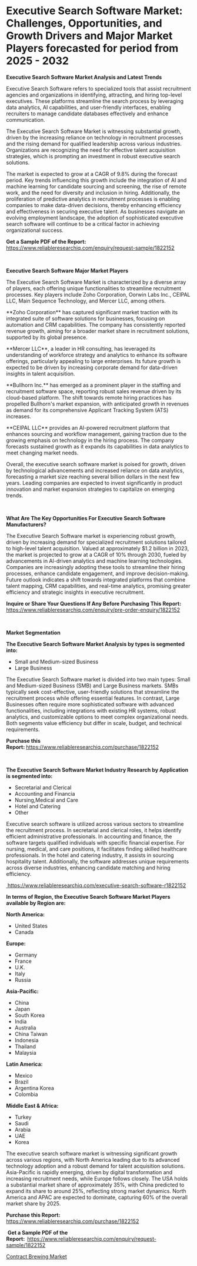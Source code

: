 <p><h1>Executive Search Software Market: Challenges, Opportunities, and Growth Drivers and Major Market Players forecasted for period from 2025 - 2032</h1></p><p><strong>Executive Search Software Market Analysis and Latest Trends</strong></p>
<p><p>Executive Search Software refers to specialized tools that assist recruitment agencies and organizations in identifying, attracting, and hiring top-level executives. These platforms streamline the search process by leveraging data analytics, AI capabilities, and user-friendly interfaces, enabling recruiters to manage candidate databases effectively and enhance communication.</p><p>The Executive Search Software Market is witnessing substantial growth, driven by the increasing reliance on technology in recruitment processes and the rising demand for qualified leadership across various industries. Organizations are recognizing the need for effective talent acquisition strategies, which is prompting an investment in robust executive search solutions.</p><p>The market is expected to grow at a CAGR of 9.8% during the forecast period. Key trends influencing this growth include the integration of AI and machine learning for candidate sourcing and screening, the rise of remote work, and the need for diversity and inclusion in hiring. Additionally, the proliferation of predictive analytics in recruitment processes is enabling companies to make data-driven decisions, thereby enhancing efficiency and effectiveness in securing executive talent. As businesses navigate an evolving employment landscape, the adoption of sophisticated executive search software will continue to be a critical factor in achieving organizational success.</p></p>
<p><strong>Get a Sample PDF of the Report:&nbsp;</strong> <a href="https://www.reliableresearchiq.com/enquiry/request-sample/1822152?utm_campaign=3058&utm_medium=2&utm_source=Github&utm_content=ia&utm_term=09032025&utm_id=executive-search-software">https://www.reliableresearchiq.com/enquiry/request-sample/1822152</a></p>
<p>&nbsp;</p>
<p><strong>Executive Search Software Major Market Players</strong></p>
<p><p>The Executive Search Software Market is characterized by a diverse array of players, each offering unique functionalities to streamline recruitment processes. Key players include Zoho Corporation, Oorwin Labs Inc., CEIPAL LLC, Main Sequence Technology, and Mercer LLC, among others. </p><p>**Zoho Corporation** has captured significant market traction with its integrated suite of software solutions for businesses, focusing on automation and CRM capabilities. The company has consistently reported revenue growth, aiming for a broader market share in recruitment solutions, supported by its global presence.</p><p>**Mercer LLC**, a leader in HR consulting, has leveraged its understanding of workforce strategy and analytics to enhance its software offerings, particularly appealing to large enterprises. Its future growth is expected to be driven by increasing corporate demand for data-driven insights in talent acquisition.</p><p>**Bullhorn Inc.** has emerged as a prominent player in the staffing and recruitment software space, reporting robust sales revenue driven by its cloud-based platform. The shift towards remote hiring practices has propelled Bullhorn's market expansion, with anticipated growth in revenues as demand for its comprehensive Applicant Tracking System (ATS) increases.</p><p>**CEIPAL LLC** provides an AI-powered recruitment platform that enhances sourcing and workflow management, gaining traction due to the growing emphasis on technology in the hiring process. The company forecasts sustained growth as it expands its capabilities in data analytics to meet changing market needs.</p><p>Overall, the executive search software market is poised for growth, driven by technological advancements and increased reliance on data analytics, forecasting a market size reaching several billion dollars in the next few years. Leading companies are expected to invest significantly in product innovation and market expansion strategies to capitalize on emerging trends.</p></p>
<p>&nbsp;</p>
<p><strong>What Are The Key Opportunities For Executive Search Software Manufacturers?</strong></p>
<p><p>The Executive Search Software market is experiencing robust growth, driven by increasing demand for specialized recruitment solutions tailored to high-level talent acquisition. Valued at approximately $1.2 billion in 2023, the market is projected to grow at a CAGR of 10% through 2030, fueled by advancements in AI-driven analytics and machine learning technologies. Companies are increasingly adopting these tools to streamline their hiring processes, enhance candidate engagement, and improve decision-making. Future outlook indicates a shift towards integrated platforms that combine talent mapping, CRM capabilities, and real-time analytics, promising greater efficiency and strategic insights in executive recruitment.</p></p>
<p><strong>Inquire or Share Your Questions If Any Before Purchasing This Report:</strong> <a href="https://www.reliableresearchiq.com/enquiry/pre-order-enquiry/1822152?utm_campaign=3058&utm_medium=2&utm_source=Github&utm_content=ia&utm_term=09032025&utm_id=executive-search-software">https://www.reliableresearchiq.com/enquiry/pre-order-enquiry/1822152</a></p>
<p>&nbsp;</p>
<p><strong>Market Segmentation</strong></p>
<p><strong>The Executive Search Software Market Analysis by types is segmented into:</strong></p>
<p><ul><li>Small and Medium-sized Business</li><li>Large Business</li></ul></p>
<p><p>The Executive Search Software market is divided into two main types: Small and Medium-sized Business (SMB) and Large Business markets. SMBs typically seek cost-effective, user-friendly solutions that streamline the recruitment process while offering essential features. In contrast, Large Businesses often require more sophisticated software with advanced functionalities, including integrations with existing HR systems, robust analytics, and customizable options to meet complex organizational needs. Both segments value efficiency but differ in scale, budget, and technical requirements.</p></p>
<p><strong>Purchase this Report:&nbsp;</strong><a href="https://www.reliableresearchiq.com/purchase/1822152?utm_campaign=3058&utm_medium=2&utm_source=Github&utm_content=ia&utm_term=09032025&utm_id=executive-search-software">https://www.reliableresearchiq.com/purchase/1822152</a></p>
<p>&nbsp;</p>
<p><strong>The Executive Search Software Market Industry Research by Application is segmented into:</strong></p>
<p><ul><li>Secretarial and Clerical</li><li>Accounting and Financia</li><li>Nursing,Medical and Care</li><li>Hotel and Catering</li><li>Other</li></ul></p>
<p><p>Executive search software is utilized across various sectors to streamline the recruitment process. In secretarial and clerical roles, it helps identify efficient administrative professionals. In accounting and finance, the software targets qualified individuals with specific financial expertise. For nursing, medical, and care positions, it facilitates finding skilled healthcare professionals. In the hotel and catering industry, it assists in sourcing hospitality talent. Additionally, the software addresses unique requirements across diverse industries, enhancing candidate matching and hiring efficiency.</p></p>
<p><a href="https://www.reliableresearchiq.com/executive-search-software-r1822152?utm_campaign=3058&utm_medium=2&utm_source=Github&utm_content=ia&utm_term=09032025&utm_id=executive-search-software">&nbsp;https://www.reliableresearchiq.com/executive-search-software-r1822152</a></p>
<p><strong>In terms of Region, the Executive Search Software Market Players available by Region are:</strong></p>
<p>
    <p> <strong> North America: </strong>
        <ul>
            <li>United States</li>
            <li>Canada</li>
        </ul>
        </p> 
    <p> <strong> Europe: </strong>
        <ul>
            <li>Germany</li>
            <li>France</li>
            <li>U.K.</li>
            <li>Italy</li>
            <li>Russia</li>
        </ul>
        </p> 
    <p> <strong> Asia-Pacific: </strong>
        <ul>
            <li>China</li>
            <li>Japan</li>
            <li>South Korea</li>
            <li>India</li>
            <li>Australia</li>
            <li>China Taiwan</li>
            <li>Indonesia</li>
            <li>Thailand</li>
            <li>Malaysia</li>
        </ul>
        </p> 
    <p> <strong> Latin America: </strong>
        <ul>
            <li>Mexico</li>
            <li>Brazil</li>
            <li>Argentina Korea</li>
            <li>Colombia</li>
        </ul>
        </p> 
    <p> <strong> Middle East & Africa: </strong>
        <ul>
            <li>Turkey</li>
            <li>Saudi</li>
            <li>Arabia</li>
            <li>UAE</li>
            <li>Korea</li>
        </ul>
    </p>
    </p>
<p><p>The executive search software market is witnessing significant growth across various regions, with North America leading due to its advanced technology adoption and a robust demand for talent acquisition solutions. Asia-Pacific is rapidly emerging, driven by digital transformation and increasing recruitment needs, while Europe follows closely. The USA holds a substantial market share of approximately 35%, with China predicted to expand its share to around 25%, reflecting strong market dynamics. North America and APAC are expected to dominate, capturing 60% of the overall market share by 2025.</p></p>
<p><strong>Purchase this Report: </strong><a href="https://www.reliableresearchiq.com/purchase/1822152?utm_campaign=3058&utm_medium=2&utm_source=Github&utm_content=ia&utm_term=09032025&utm_id=executive-search-software">https://www.reliableresearchiq.com/purchase/1822152</a></p>
<p>&nbsp;<strong>Get a Sample PDF of the Report:&nbsp;&nbsp;</strong><a href="https://www.reliableresearchiq.com/enquiry/request-sample/1822152?utm_campaign=3058&utm_medium=2&utm_source=Github&utm_content=ia&utm_term=09032025&utm_id=executive-search-software">https://www.reliableresearchiq.com/enquiry/request-sample/1822152</a></p>
<p><strong></strong></p>
<p><p><a href="https://github.com/beroxiluwaya/Market-Research-Report-List-1/blob/main/contract-brewing-market.md?utm_campaign=3058&utm_medium=2&utm_source=Github&utm_content=ia&utm_term=09032025&utm_id=executive-search-software">Contract Brewing Market</a></p></p>